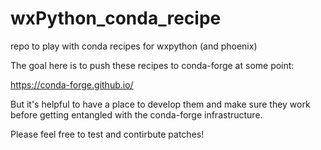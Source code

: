 # wxPython_conda_recipe
repo to play with conda recipes for wxpython (and phoenix)

The goal here is to push these recipes to conda-forge at some point:

https://conda-forge.github.io/

But it's helpful to have a place to develop them and make sure they work before getting entangled with the conda-forge infrastructure.

Please feel free to test and contirbute patches!



